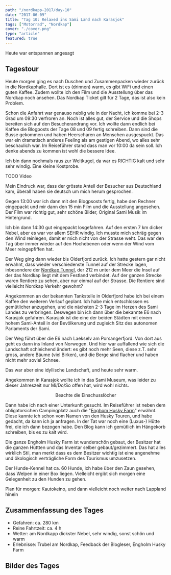 ```yaml
---
path: "/nordkapp-2017/day-10"
date: "2017-06-09"
title: "Tag 10: Relaxed ins Sami Land nach Karasjok"
tags: ["Motorrad", "Nordkap"]
cover: "./cover.png"
type: "article"
featured: true
---
```


Heute war entspannen angesagt

## Tagestour

<rehype-image src="Tour-Day-10.png"><center></center></rehype-image>

Heute morgen ging es nach Duschen und Zusammenpacken wieder zurück in die Nordkaphalle. Dort ist es (drinnen) warm, es gibt WiFi und einen guten Kaffee. Zudem wollte ich den Film und die Ausstellung über das Nordkap noch ansehen. Das Nordkap Ticket gilt für 2 Tage, das ist also kein Problem.

Schon die Anfahrt war genauso neblig wie in der Nacht, ich komme bei 2-3 Grad um 09:30 verfroren an. Noch ist alles gut, der Service und die Shops bereiten sich auf den Besucherandrang vor. Ich wollte dann endlich bei Kaffee die Blogposts der Tage 08 und 09 fertig schreiben. Dann sind die Busse gekommen und haben Heerscharen an Menschen ausgespuckt. Das war ein dramatisch anderes Feeling als am gestigen Abend, wo alles sehr beschaulich war. Im Reiseführer stand dass man vor 10:00 da sein soll. Ich denke abends zu kommen ist wohl die bessere Idee.

<photo-composition>
<rehype-image src="IMG_2840.JPG"><center></center></rehype-image>
<rehype-image src="IMG_2847.JPG"><center></center></rehype-image>
<rehype-image src="IMG_2849.JPG"><center></center></rehype-image>
</photo-composition>

Ich bin dann nochmals raus zur Weltkugel, da war es RICHTIG kalt und sehr sehr windig. Eine kleine Kostprobe.

TODO Video

Mein Eindruck war, dass der grösste Anteil der Besucher aus Deutschland kam, überall haben sie deutsch um mich herum gesprochen.

Gegen 13:00 war ich dann mit den Blogpsosts fertig, habe den Rechner eingepackt und mir dann den 15 min Film und die Ausstellung angesehen. Der Film war richtig gut, sehr schöne Bilder, Original Sami Musik im Hintergrund.

<rehype-image src="IMG_2843.JPG"><center></center></rehype-image>

Ich bin dann 14:30 gut eingepackt losgefahren. Auf den ersten 7 km dicker Nebel, aber es war vor allem SEHR windig. Ich musste mich schräg gegen den Wind reinlegen, damit er mich nicht von der Strasse weht. Das war den Tag über immer wieder auf den Hochebenen oder wenn der Wind vom Meer reingepfiffen hat.

Der Weg ging dann wieder bis Olderfjord zurück. Ich hatte gestern gar nicht erwähnt, dass wieder verschiedenste Tunnel auf der Strecke lagen, inbesondere der [Nordkap Tunnel](https://de.wikipedia.org/wiki/Nordkaptunnel), der 212 m unter dem Meer die Insel auf der das Nordkap liegt mit dem Festland verbindet. Auf der ganzen Strecke waren Rentiere zu sehen, aber nur einmal auf der Strasse. Die Rentiere sind vielleicht Nordkap Verkehr gewohnt?

<photo-composition>
<rehype-image src="IMG_2863.JPG"><center></center></rehype-image>
<rehype-image src="IMG_2865.JPG"><center></center></rehype-image>
<rehype-image src="IMG_2867.JPG"><center></center></rehype-image>
</photo-composition>

Angekommen an der bekannten Tankstelle in Olderfjord habe ich bei einem Kaffee den weiteren Verlauf geplant. Ich habe mich entschlossen es gemütlicher anzugehen, und die nächsten 2-3 Tage im Herzen des Sami Landes zu verbringen. Deswegen bin ich dann über die bekannte E6 nach Karasjok gefahren. Karasjok ist die eine der beiden Städten mit einem hohem Sami-Anteil in der Bevölkerung und zugleich Sitz des autonomen Parlaments der Sami.

Der Weg führt über die E6 nach Laekselv am Porsangerfjord. Von dort aus geht es dann ins Inland von Norwegen. Und hier war auffallend wie sich die Landschaft schleichend ändert: es gibt noch mehr Seen, diese z.T. sehr gross, andere Bäume (viel Birken), und die Berge sind flacher und haben nicht mehr soviel Schnee.

<photo-composition>
<rehype-image src="IMG_2874.JPG"><center></center></rehype-image>
<rehype-image src="IMG_2879.JPG"><center></center></rehype-image>
<rehype-image src="IMG_2894.JPG"><center></center></rehype-image>
</photo-composition>

Das war aber eine idyllische Landschaft, und heute sehr warm.

Angekommen in Karasjok wollte ich in das Sami Museum, was leider zu dieser Jahreszeit nur Mi/Do/So offen hat, wird wohl nichts.

<rehype-image src="IMG_2918.JPG"><center>Beachte die Einschusslöcher</center></rehype-image>

Dann habe ich nach einer Unterkunft gesucht. Im Reiseführer ist neben dem obligatorsichen Campingplatz auch die "[Enghom Husky Farm](http://www.engholm.no/)" erwähnt. Diese kannte ich schon vom Namen von den Husky Touren, und habe gedacht, da kann ich ja anfragen. In der Tat war noch eine (Luxus-) Hütte frei, die ich dann bezogen habe. Den Blog kann ich gemütlich im Hängekorb schreiben, bis es zu kalt wird.

<photo-composition>
<rehype-image src="IMG_2925.JPG"><center></center></rehype-image>
<rehype-image src="IMG_2995.JPG"><center></center></rehype-image>
</photo-composition>

Die ganze Engholm Husky Farm ist wunderschön gebaut, der Besitzer hat die ganzen Hüttten und das Inventar selber gebaut/gezimmert. Das hat alles wirklich Stil, man merkt dass es dem Besitzer wichtig ist eine angenehme und ökologisch verträgliche Form des Tourismus umzusetzen.

<rehype-image src="IMG_2928.JPG"><center></center></rehype-image>

Der Hunde-Kennel hat ca. 60 Hunde, ich habe über den Zaun gesehen, dass Welpen in einer Box liegen. Vielleicht ergibt sich morgen eine Gelegenheit zu den Hunden zu gehen.

Plan für morgen: Kautokeino, und dann vielleicht noch weiter nach Lappland hinein

## Zusammenfassung des Tages

* Gefahren: ca. 280 km
* Reine Fahrtzeit: ca. 4 h
* Wetter: am Nordkapp dickster Nebel, sehr windig, sonst schön und warm
* Erlebnisse: Trubel am Nordkap, Feedback der Blogleser, Engholm Husky Farm

## Bilder des Tages

<photo-composition>
<rehype-image src="IMG_2870.JPG"><center></center></rehype-image>
<rehype-image src="IMG_2872.JPG"><center></center></rehype-image>
<rehype-image src="IMG_2916.JPG"><center></center></rehype-image>
<rehype-image src="IMG_2932.JPG"><center></center></rehype-image>
<rehype-image src="IMG_2949.JPG"><center></center></rehype-image>
</photo-composition>

